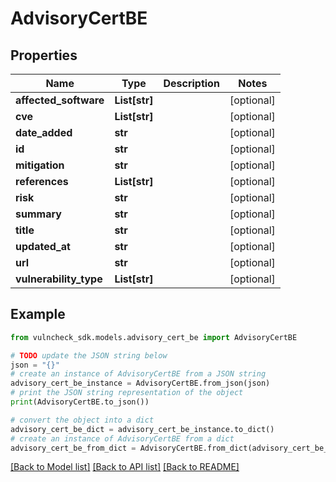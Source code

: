 # AdvisoryCertBE


## Properties

Name | Type | Description | Notes
------------ | ------------- | ------------- | -------------
**affected_software** | **List[str]** |  | [optional] 
**cve** | **List[str]** |  | [optional] 
**date_added** | **str** |  | [optional] 
**id** | **str** |  | [optional] 
**mitigation** | **str** |  | [optional] 
**references** | **List[str]** |  | [optional] 
**risk** | **str** |  | [optional] 
**summary** | **str** |  | [optional] 
**title** | **str** |  | [optional] 
**updated_at** | **str** |  | [optional] 
**url** | **str** |  | [optional] 
**vulnerability_type** | **List[str]** |  | [optional] 

## Example

```python
from vulncheck_sdk.models.advisory_cert_be import AdvisoryCertBE

# TODO update the JSON string below
json = "{}"
# create an instance of AdvisoryCertBE from a JSON string
advisory_cert_be_instance = AdvisoryCertBE.from_json(json)
# print the JSON string representation of the object
print(AdvisoryCertBE.to_json())

# convert the object into a dict
advisory_cert_be_dict = advisory_cert_be_instance.to_dict()
# create an instance of AdvisoryCertBE from a dict
advisory_cert_be_from_dict = AdvisoryCertBE.from_dict(advisory_cert_be_dict)
```
[[Back to Model list]](../README.md#documentation-for-models) [[Back to API list]](../README.md#documentation-for-api-endpoints) [[Back to README]](../README.md)


